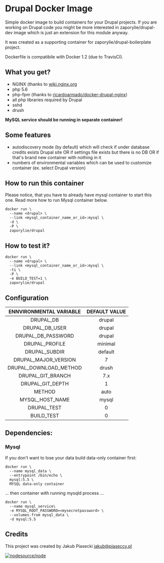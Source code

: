 Drupal Docker Image
=============================

Simple docker image to build containers for your Drupal projects. If you are working on Drupal code you might be more interested in zaporylie/drupal-dev image which is just an extension for this module anyway.

It was created as a supporting container for zaporylie/drupal-boilerplate project.

Dockerfile is compatibile with Docker 1.2 (due to TravisCI).

## What you get?

* NGINX (thanks to [wiki.nginx.org](http://wiki.nginx.org/Drupal)
* php 5.6
* php-fpm (thanks to [ricardoarmado/docker-drupal-nginx](https://github.com/ricardoamaro/docker-drupal-nginx))
* all php libraries required by Drupal
* sshd
* drush

**MySQL service should be running in separate container!**

## Some features

* autodiscovery mode (by default) which will check if under database credits exists Drupal site OR if settings file exists but there is no DB OR if that's brand new container with nothing in it
* numbers of environmental variables which can be used to customize container (ex. select Drupal version)


## How to run this container

Please notice, that you have to already have mysql container to start this one. Read more how to run Mysql container below.

````
docker run \
  --name <drupal> \
  --link <mysql_container_name_or_id>:mysql \
  -d \
  -P \
  zaporylie/drupal
````

## How to test it?

````
docker run \
  --name <drupal> \
  --link <mysql_container_name_or_id>:mysql \
  -ti \
  -P \
  -e BUILD_TEST=1 \
  zaporylie/drupal
````

## Configuration

| ENNVIRONMENTAL VARIABLE  |  DEFAULT VALUE |
|:-:|:-:|
| DRUPAL_DB | drupal |
| DRUPAL_DB_USER | drupal |
| DRUPAL_DB_PASSWORD | drupal |
| DRUPAL_PROFILE | minimal |
| DRUPAL_SUBDIR | default |
| DRUPAL_MAJOR_VERSION | 7 |
| DRUPAL_DOWNLOAD_METHOD | drush |
| DRUPAL_GIT_BRANCH | 7.x |
| DRUPAL_GIT_DEPTH | 1 |
| METHOD | auto |
| MYSQL_HOST_NAME | mysql |
| DRUPAL_TEST | 0 |
| BUILD_TEST | 0 |

## Dependencies:

### Mysql

If you don't want to lose your data build data-only container first:

````
docker run \
  --name mysql_data \
  --entrypoint /bin/echo \
  mysql:5.5 \
  MYSQL data-only container
````

... then container with running mysqld process ...

````
docker run \
  --name mysql_service\
  -e MYSQL_ROOT_PASSWORD=<mysecretpassword> \
  --volumes-from mysql_data \
  -d mysql:5.5
````

## Credits

This project was created by Jakub Piasecki <jakub@piaseccy.pl>

[![nodesource/node](http://dockeri.co/image/zaporylie/drupal)](https://registry.hub.docker.com/u/zaporylie/drupal/)

